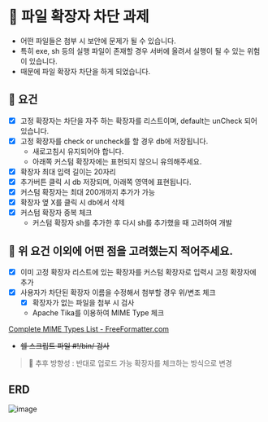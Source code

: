 # 📁 파일 확장자 차단 과제

- 어떤 파일들은 첨부 시 보안에 문제가 될 수 있습니다.
- 특히 exe, sh 등의 실행 파일이 존재할 경우 서버에 올려서 실행이 될 수 있는 위험이 있습니다.
- 때문에 파일 확장자 차단을 하게 되었습니다.

## 📍 요건

- [x]  고정 확장자는 차단을 자주 하는 확장자를 리스트이며, default는 unCheck 되어 있습니다.
- [x]  고정 확장자를 check or uncheck를 할 경우 db에 저장됩니다.
   - 새로고침시 유지되어야 합니다.
   - 아래쪽 커스텀 확장자에는 표현되지 않으니 유의해주세요.
- [x]  확장자 최대 입력 길이는 20자리
- [x]  추가버튼 클릭 시 db 저장되며, 아래쪽 영역에 표현됩니다.
- [x]  커스텀 확장자는 최대 200개까지 추가가 가능
- [x]  확장자 옆 X를 클릭 시 db에서 삭제
- [x]  커스텀 확장자 중복 체크
   - 커스텀 확장자 sh를 추가한 후 다시 sh를 추가했을 때 고려하여 개발

## 📍 위 요건 이외에 어떤 점을 고려했는지 적어주세요.

- [x]  이미 고정 확장자 리스트에 있는 확장자를 커스텀 확장자로 입력시 고정 확장자에 추가
- [x]  사용자가 차단된 확장자 이름을 수정해서 첨부할 경우 위/변조 체크
   - [x]  확장자가 없는 파일을 첨부 시 검사
   - Apache Tika를 이용하여 MIME Type 체크

  [Complete MIME Types List - FreeFormatter.com](https://www.freeformatter.com/mime-types-list.html)

   - ~~쉘 스크립트 파일 #!/bin/ 검사~~

> 🤔 추후 방향성 : 반대로 업로드 가능 확장자를 체크하는 방식으로 변경

## ERD
![image](https://github.com/PGRRR/block-file-extensions/assets/82517133/ac3b0d26-1d6a-4224-8b07-6c9732fbead8)